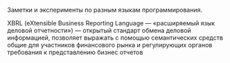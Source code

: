 Заметки и эксперименты по разным языкам программирования.

XBRL (eXtensible Business Reporting Language — «расширяемый язык деловой отчетности») — открытый стандарт обмена деловой информацией, позволяет выражать с помощью семантических средств общие для участников финансового рынка и регулирующих органов требования к представлению бизнес отчетов
